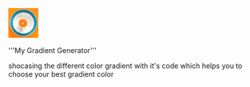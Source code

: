 <img src="logoimg.jpg" style="width: 60px;">
<p>'''My Gradient Generator''' </p>
<p>  shocasing the different color gradient with it's code which helps you to choose your best gradient color </p>

